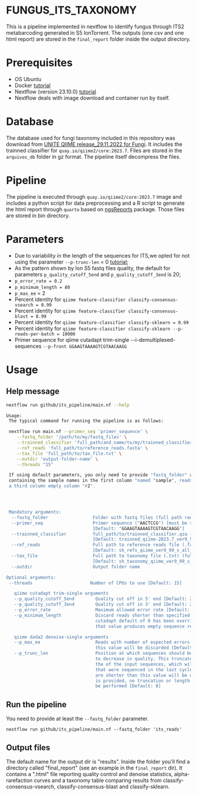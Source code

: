 # FUNGUS_ITS_TAXONOMY
This is a pipeline implemented in nextflow to identify fungus through ITS2 metabarcoding generated in S5 IonTorrent. The outputs (one csv and one html report) are stored in the `final_report` folder inside the output directory.

# Prerequisites
* OS Ubuntu
* Docker [tutorial](https://docs.docker.com/engine/install/ubuntu/)
* Nextflow (version 23.10.0) [tutorial](https://www.nextflow.io/docs/latest/getstarted.html)
* Nextflow deals with image download and container run by itself.

# Database
The database used for fungi taxonomy included in this repository was download from [UNITE QIIME release_29.11.2022 for Fungi](https://dx.doi.org/10.15156/BIO/2483915). It includes the trainned classifier for `quay.io/qiime2/core:2023.7`.
Files are stored in the `arquivos_db` folder in gz format. The pipeline itself decompress the files.

# Pipeline
The pipeline is executed through `quay.io/qiime2/core:2023.7` image and includes a python script for data preprocessing and a R script to generate the html report through `quarto` based on
[ngsReports](https://github.com/smped/ngsReports) package. Those files are stored in bin directory.

# Parameters
* Due to variability in the length of the sequences for ITS,we opted for not using the parameter `--p-trunc-len` = 0 [tutorial](https://benjjneb.github.io/dada2/ITS_workflow.html);
* As the pattern shown by Ion S5 fastq files quality, the default for parameters `p_quality_cutoff_5end` and `p_quality_cutoff_3end` is 20;
* `p_error_rate = 0.2`
* `p_minimum_length = 80`
* `p_max_ee` = 2
* Percent identity for `qiime feature-classifier classify-consensus-vsearch = 0.99`
* Percent identity for `qiime feature-classifier classify-consensus-blast = 0.99`
* Percent identity for `qiime feature-classifier classify-sklearn = 0.99`
* Percent identity for `qiime feature-classifier classify-sklearn --p-reads-per-batch = 10000`
* Primer sequence for qiime cutadapt trim-single --i-demultiplexed-sequences `--p-front GGAAGTAAAAGTCGTAACAAGG`

# Usage
## Help message
```bash
nextflow run github/its_pipeline/main.nf --help

Usage:
 The typical command for running the pipeline is as follows:

 nextflow run main.nf --primer_seq 'primer_sequence' \
 	--fastq_folder '/path/to/my/fastq_files' \
 	--trainned_classifier 'full_path/and_name/to/my/trainned_classifier' \
 	--ref_reads 'full_path/to/reference_reads.fasta' \
 	--tax_file 'full_path/to/tax_file.txt' \
 	--outdir 'output-folder-name' \
 	--threads "15"

 If using default parameters, you only need to provide "fastq_folder" and a csv file (named samplesheet.csv)
 containing the sample names in the first column "named "sample", reads1 in the second column named "r1" and
 a third column empty column "r2".




 Mandatory arguments:
  --fastq_folder                 Folder with fastq files (full path required)
  --primer_seq                   Primer sequence ("AACTCCG") [must be surrounded with quotes]
                                 [Default: "GGAAGTAAAAGTCGTAACAAGG"]
  --trainned_classifier          full_path/to/trainned_classifier.qza (full path required)
                                 [Default: trainned_qiime-2023.7_ver9_99_s_all_29.11.2022_dev.qza.gz]
  --ref_reads                    Full path to reference reads file (.fasta) (full path required)
                                 [Default: sh_refs_qiime_ver9_99_s_all_29.11.2022_dev.fasta.gz]
  --tax_file                     Full path to taxonomy file (.txt) (full path required)
                                 [Default: sh_taxonomy_qiime_ver9_99_s_all_29.11.2022_dev.txt.gz]
  --outdir                       Output folder name

Optional arguments:
 --threads                      Number of CPUs to use [Default: 15]

   qiime cutadapt trim-single arguments
   --p_quality_cutoff_5end        Quality cut off in 5' end [Default: 20]
   --p_quality_cutoff_3end        Quality cut off in 3' end [Default: 20]
   --p_error_rate                 Maximum allowed error rate [Default: 0.2]
   --p_minimum_length             Discard reads shorter than specified value. Note, the 
                                  cutadapt default of 0 has been overridden, because
                                  that value produces empty sequence records [Default: 80]

   qiime dada2 denoise-single arguments
   --p_max_ee                     Reads with number of expected errors higher than
                                  this value will be discarded [Default: 2] 
   --p_trunc_len                  Position at which sequences should be truncated due
                                  to decrease in quality. This truncates the 3' end of
                                  the of the input sequences, which will be the bases
                                  that were sequenced in the last cycles. Reads that
                                  are shorter than this value will be discarded. If 0
                                  is provided, no truncation or length filtering will
                                  be performed [Default: 0]
```
## Run the pipeline
You need to provide at least the `--fastq_folder` parameter.

`nextflow run github/its_pipeline/main.nf --fastq_folder 'its_reads'`

## Output files
The default name for the output dir is "results". Inside the folder you'll find a directory called "final_report" (see an example in the `final_report` dir). It contains a ".html" file reporting quality control and denoise statistics,
alpha-rarefaction curves and a taxonomy table comparing results from classify-consensus-vsearch, classify-consensus-blast and classify-sklearn.
